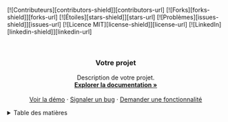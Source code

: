<!-- Improved compatibility of back to top link: See: https://github.com/othneildrew/Best-README-Template/pull/73 -->
<a name="readme-top"></a>
<!--
*** Merci d'avoir consulté notre modèle de README. Si vous avez des suggestions
*** pour l'améliorer, veuillez forker le dépôt et créer une pull request
*** ou simplement ouvrir un problème avec le tag "enhancement".
*** N'oubliez pas de donner une étoile au projet !
*** Merci encore ! Maintenant, créez quelque chose d'INCROYABLE ! :D
-->


<!-- PROJECT SHIELDS -->
<!--
*** Nous utilisons des liens en format markdown pour plus de lisibilité.
*** Les liens de référence sont entre crochets [ ] au lieu de parenthèses ( ).
*** Voir le bas de ce document pour la déclaration des variables de référence
*** pour contributors-url, forks-url, etc. Il s'agit d'une syntaxe facultative et concise que vous pouvez utiliser.
*** https://www.markdownguide.org/basic-syntax/#reference-style-links
-->
[![Contributeurs][contributors-shield]][contributors-url]
[![Forks][forks-shield]][forks-url]
[![Étoiles][stars-shield]][stars-url]
[![Problèmes][issues-shield]][issues-url]
[![Licence MIT][license-shield]][license-url]
[![LinkedIn][linkedin-shield]][linkedin-url]



<!-- PROJECT LOGO -->
<br />
<div align="center">
  <h3 align="center">Votre projet</h3>

  <p align="center">
    Description de votre projet.
    <br />
    <a href="https://github.com/votre_utilisateur/votre_projet"><strong>Explorer la documentation »</strong></a>
    <br />
    <br />
    <a href="https://github.com/votre_utilisateur/votre_projet">Voir la démo</a>
    ·
    <a href="https://github.com/votre_utilisateur/votre_projet/issues">Signaler un bug</a>
    ·
    <a href="https://github.com/votre_utilisateur/votre_projet/issues">Demander une fonctionnalité</a>
  </p>
</div>



<!-- TABLE DES MATIÈRES -->
<details>
  <summary>Table des matières</summary>
  <ol>
    <li>
      <a href="#à-propos-du-projet">À propos du projet</a>
      <ul>
        <li><a href="#construit-avec">Construit avec</a></li>
      </ul>
    </li>
    <li>
      <a href="#démarrage">Démarrage</a>
      <ul>
        <li><a href="#prérequis">Prérequis</a></li>
        <li><a href="#installation">Installation</a></li>
      </ul>
    </li>
    <li><a href="#utilisation">Utilisation</a></li>
    <li><a href="#feuille-de-route">Feuille de route</a></li>
    <li><a href="#contribuer">Contribuer</a></li>
    <li><a href="#licence">Licence</a></li>
    <li><a href="#contact">Contact</a></li>
    <li><a href="#remerciements">Remerciements</a
